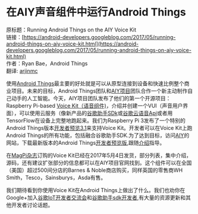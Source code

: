 # 在AIY声音组件中运行Android Things

原标题：Running Android Things on the AIY Voice Kit  
链接：[https://android-developers.googleblog.com/2017/05/running-android-things-on-aiy-voice-kit.html](https://android-developers.googleblog.com/2017/05/running-android-things-on-aiy-voice-kit.html)  
作者：Ryan Bae，Android Things  
翻译: [arjinmc](https://github.com/arjinmc)  

使用[Android Things](https://developer.android.com/things/index.html)最主要的好处就是可以从原型连接到设备和快速比例整个商业项目。未来的目标，Android Things团队和[AIY项目](https://aiyprojects.withgoogle.com/?utm_source=AndroidThingsPost&utm_medium=social&utm_campaign=launch)团队合作一个新主动制作自己动手的人工智能。今天，AIY项目团队发布了他们的第一个开源项目： Raspberry Pi-based [Voice Kit（语音组件)](https://developers.googleblog.com/2017/05/aiy-projects-voice-kit.html)，介绍并创建一个VUI（声音用户界面），可以使用云服务（像新产品的[谷歌助手SDk](https://developers.google.com/assistant/sdk/)或[谷歌云语音Api](https://cloud.google.com/speech/)或者用TensorFlow在设备上完整地跑起来。我们为Raspberry Pi 3发布了一个特别的Android Things版本[开发者预览3.1](https://developer.android.com/things/preview/download.html)来支持Voice Kit。开发者可以在Voice Kit上跑Android Things的所有功能，包括融合谷歌助手SDK.为了达到目标，访问[AIY](https://aiyprojects.withgoogle.com/?utm_source=AndroidThingsPost&utm_medium=social&utm_campaign=launch)的网站，下载最新版本的Android Things[开发者预览版](https://developer.android.com/things/preview/download.html),跟随[介绍](http://github.com/androidthings/aiyprojects-googleassistant)指导。  

在[MagPi杂志](https://www.raspberrypi.org/magpi/)订购的Voice Kit已经在2017年5月4日发货，部分列表，集中介绍，源码，还有建议扩张部分的信息都可以在AIY项目官网找到。这个组件可以在全国（美国）超过500间分店的Barnes & Noble商店购买，同样英国的零售商WH Smith，Tesco，Sainsburys，Asda有售。  

我们期待看到你使用Voice Kit在Android Things上做出了什么。我们也劝你在Google+加入[谷歌IoT开发者交流会](https://plus.google.com/communities/107507328426910012281)和[谷歌助手sdk开发者](https://plus.google.com/communities/117537996116836200696),有大量的资源更新和其他开发者讨论话题。  





